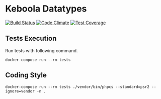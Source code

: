 # Keboola Datatypes 
[![Build Status](https://travis-ci.org/keboola/php-datatypes.svg?branch=master)](https://travis-ci.org/keboola/php-datatypes)
[![Code Climate](https://codeclimate.com/github/keboola/php-datatypes/badges/gpa.svg)](https://codeclimate.com/github/keboola/php-datatypes)
[![Test Coverage](https://codeclimate.com/github/keboola/php-datatypes/badges/coverage.svg)](https://codeclimate.com/github/keboola/php-datatypes/coverage)

## Tests Execution
Run tests with following command.

```
docker-compose run --rm tests
```

## Coding Style

```
docker-compose run --rm tests ./vendor/bin/phpcs --standard=psr2 --ignore=vendor -n .
```
